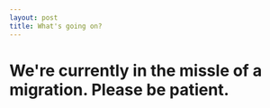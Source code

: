 ```yaml
---
layout: post
title: What's going on?
---
```


# We're currently in the missle of a migration.  Please be patient.
